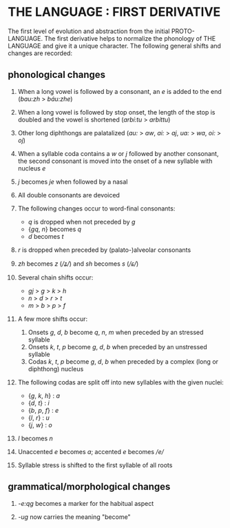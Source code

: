 # THE LANGUAGE : FIRST DERIVATIVE

The first level of evolution and abstraction from the initial PROTO-LANGUAGE. The first derivative helps to normalize the phonology of THE LANGUAGE and give it a unique character. The following general shifts and changes are recorded:

## phonological changes

1.  When a long vowel is followed by a consonant, an <i>e</i> is added to the end (<i>bau:zh</i> > <i>báu:zhe</i>)

2.  When a long vowel is followed by stop onset, the length of the stop is doubled and the vowel is shortened (<i>arbí:tu</i> > <i>arbíttu</i>)

3.  Other long diphthongs are palatalized (<i>au:</i> > <i>aw</i>, <i>ai:</i> > <i>aj</i>, <i>ua:</i> > <i>wa</i>, <i>oi:</i> > <i>oj</i>)

4.  When a syllable coda contains a <i>w</i> or <i>j</i> followed by another consonant, the second consonant is moved into the onset of a new syllable with nucleus <i>e</i>

5.  <i>j</i> becomes <i>je</i> when followed by a nasal

6.  All double consonants are devoiced

7.  The following changes occur to word-final consonants:

    * <i>q</i> is dropped when not preceded by <i>g</i>
    * {<i>gq</i>, <i>n</i>} becomes <i>q</i>
    * <i>d</i> becomes <i>t</i>

8.  <i>r</i> is dropped when preceded by (palato-)alveolar consonants

9.  <i>zh</i> becomes <i>z</i> (<i>/ʑ/</i>) and <i>sh</i> becomes <i>s</i> (<i>/ɕ/</i>)

10. Several chain shifts occur:

    * <i>gj</i> > <i>g</i> > <i>k</i> > <i>h</i>
    * <i>n</i> > <i>d</i> > <i>r</i> > <i>t</i>
    * <i>m</i> > <i>b</i> > <i>p</i> > <i>f</i>

11. A few more shifts occur:

    1. Onsets <i>g</i>, <i>d</i>, <i>b</i> become <i>q</i>, <i>n</i>, <i>m</i> when preceded by an stressed syllable
    2. Onsets <i>k</i>, <i>t</i>, <i>p</i> become <i>g</i>, <i>d</i>, <i>b</i> when preceded by an unstressed syllable
    3. Codas <i>k</i>, <i>t</i>, <i>p</i> become <i>g</i>, <i>d</i>, <i>b</i> when preceded by a complex (long or diphthong) nucleus

12. The following codas are split off into new syllables with the given nuclei:

    * {<i>g</i>, <i>k</i>, <i>h</i>} : <i>a</i>
    * {<i>d</i>, <i>t</i>} : <i>i</i>
    * {<i>b</i>, <i>p</i>, <i>f</i>} : <i>e</i>
    * {<i>l</i>, <i>r</i>} : <i>u</i>
    * {<i>j</i>, <i>w</i>} : <i>o</i>

13. <i>l</i> becomes <i>n</i>

14. Unaccented <i>e</i> becomes <i>a</i>; accented <i>e</i> becomes <i>/e/</i>

15. Syllable stress is shifted to the first syllable of all roots

## grammatical/morphological changes

1.  <i>-e:qg</i> becomes a marker for the habitual aspect

2.  <i>-ug</i> now carries the meaning "become"
